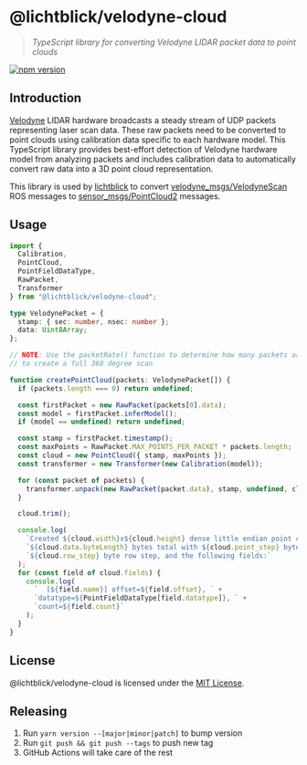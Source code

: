 # @lichtblick/velodyne-cloud

> _TypeScript library for converting Velodyne LIDAR packet data to point clouds_

[![npm version](https://img.shields.io/npm/v/@lichtblick/velodyne-cloud.svg?style=flat)](https://www.npmjs.com/package/@lichtblick/velodyne-cloud)

## Introduction

[Velodyne](https://velodynelidar.com/) LIDAR hardware broadcasts a steady stream of UDP packets representing laser scan data. These raw packets need to be converted to point clouds using calibration data specific to each hardware model. This TypeScript library provides best-effort detection of Velodyne hardware model from analyzing packets and includes calibration data to automatically convert raw data into a 3D point cloud representation.

This library is used by [lichtblick](https://github.com/lichtblick-suite) to convert [velodyne_msgs/VelodyneScan](http://docs.ros.org/en/indigo/api/velodyne_msgs/html/msg/VelodyneScan.html) ROS messages to [sensor_msgs/PointCloud2](http://docs.ros.org/en/melodic/api/sensor_msgs/html/msg/PointCloud2.html) messages.

## Usage

```Typescript
import {
  Calibration,
  PointCloud,
  PointFieldDataType,
  RawPacket,
  Transformer
} from "@lichtblick/velodyne-cloud";

type VelodynePacket = {
  stamp: { sec: number, nsec: number };
  data: Uint8Array;
};

// NOTE: Use the packetRate() function to determine how many packets are needed
// to create a full 360 degree scan

function createPointCloud(packets: VelodynePacket[]) {
  if (packets.length === 0) return undefined;

  const firstPacket = new RawPacket(packets[0].data);
  const model = firstPacket.inferModel();
  if (model == undefined) return undefined;

  const stamp = firstPacket.timestamp();
  const maxPoints = RawPacket.MAX_POINTS_PER_PACKET * packets.length;
  const cloud = new PointCloud({ stamp, maxPoints });
  const transformer = new Transformer(new Calibration(model));

  for (const packet of packets) {
    transformer.unpack(new RawPacket(packet.data), stamp, undefined, cloud);
  }

  cloud.trim();

  console.log(
    `Created ${cloud.width}x${cloud.height} dense little endian point cloud data. ` +
    `${cloud.data.byteLength} bytes total with ${cloud.point_step} byte point step, ` +
    `${cloud.row_step} byte row step, and the following fields:`
  );
  for (const field of cloud.fields) {
    console.log(
      `  [${field.name}] offset=${field.offset}, ` +
      `datatype=${PointFieldDataType[field.datatype]}, ` +
      `count=${field.count}`
    );
  }
}
```

## License

@lichtblick/velodyne-cloud is licensed under the [MIT License](https://opensource.org/licenses/MIT).

## Releasing

1. Run `yarn version --[major|minor|patch]` to bump version
2. Run `git push && git push --tags` to push new tag
3. GitHub Actions will take care of the rest
